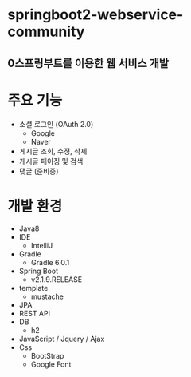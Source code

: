 # springboot2-webservice-community


## 0스프링부트를 이용한 웹 서비스 개발




# 주요 기능
- 소셜 로그인 (OAuth 2.0)
    - Google
    - Naver
- 게시글 조회, 수정, 삭제
- 게시글 페이징 및 검색
- 댓글 (준비중)


 
# 개발 환경
- Java8
- IDE
    - IntelliJ
- Gradle
    - Gradle 6.0.1
- Spring Boot
    - v2.1.9.RELEASE
- template
    - mustache
- JPA
- REST API
- DB
    - h2
- JavaScript / Jquery / Ajax
- Css
  - BootStrap 
  - Google Font
